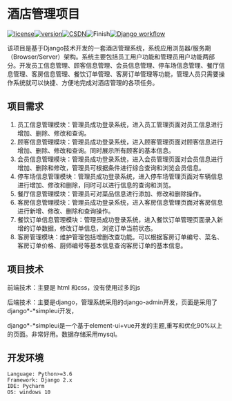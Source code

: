 # 酒店管理项目

[![license](https://img.shields.io/badge/license-MIT-orange)](https://github.com/Pad0y/Django2_dailyfresh/blob/master/LICENSE)[![version](https://img.shields.io/badge/python-v3.7%2B-blue)](https://github.com/Pad0y/Django2_dailyfresh)[![CSDN](https://img.shields.io/badge/CSDN-Pad0y-blueviolet.svg)](https://blog.csdn.net/weixin_44510615)![Finish](https://img.shields.io/badge/Finish-True-brightgreen)[![Django workflow](https://github.com/Pad0y/Django2_dailyfresh/actions/workflows/django.yml/badge.svg)](https://github.com/Pad0y/Django2_dailyfresh/actions)

该项目是基于Django技术开发的一套酒店管理系统，系统应用浏览器/服务期（Browser/Server）架构。系统主要包括员工用户功能和管理员用户功能两部分。开发员工信息管理、顾客信息管理、会员信息管理、停车场信息管理、餐厅信息管理、客房信息管理、餐饮订单管理、客房订单管理等功能，管理人员只需要操作系统就可以快捷、方便地完成对酒店管理的各项任务。

## 项目需求

1. 员工信息管理模块：管理员成功登录系统，进入员工管理页面对员工信息进行增加、删除、修改和查询。
2. 顾客信息管理模块：管理员成功登录系统，进入顾客管理页面对顾客信息进行增加、删除、修改和查询。同时展示所有顾客的基本信息。
3. 会员信息管理模块：管理员成功登录系统，进入会员管理页面对会员信息进行增加、删除和修改，管理员可根据条件进行综合查询和浏览会员信息。
4. 停车场信息管理模块：管理员成功登录系统，进入停车场管理页面对车辆信息进行增加、修改和删除，同时可以进行信息的查询和浏览。
5. 餐厅信息管理模块：管理员可对菜品信息进行添加、修改和删除操作。
6. 客房信息管理模块：管理员成功登录系统，进入客房信息管理页面对客房信息进行新增、修改、删除和查询操作。
7. 餐饮订单信息管理模块：管理员成功登录系统，进入餐饮订单管理页面录入新增的订单数据，修改订单信息，浏览订单当前状态。
8. 客房管理模块：维护管理包括增删改查功能。可以根据客房订单编号、菜名、客房订单价格、厨师编号等基本信息查询客房订单的基本信息。

## 项目技术

前端技术：主要是 html 和css，没有使用过多的js

后端技术：主要是django，管理系统采用的django-admin开发，页面是采用了django*-*simpleui开发，

django*-*simpleui是一个基于element-ui+vue开发的主题,重写和优化90%以上的页面。非常好用。数据存储采用mysql。

## 开发环境

```text
Language: Python>=3.6
Framework: Django 2.x
IDE: Pycharm
OS: windows 10
```




 
